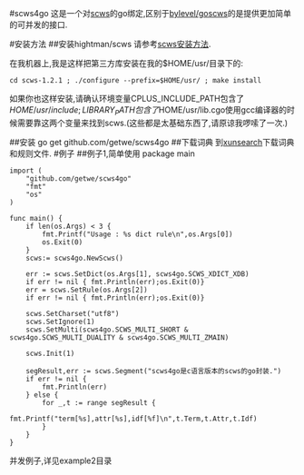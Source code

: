 #scws4go
这是一个对[scws](https://github.com/hightman/scws)的go绑定,区别于[bylevel/goscws](https://github.com/bylevel/goscws)的是提供更加简单的可并发的接口.

#安装方法
##安装hightman/scws
请参考[scws安装方法](https://github.com/hightman/scws#%E5%AE%89%E8%A3%85).

在我机器上,我是这样把第三方库安装在我的$HOME/usr/目录下的:

    cd scws-1.2.1 ; ./configure --prefix=$HOME/usr/ ; make install
    
如果你也这样安装,请确认环境变量CPLUS_INCLUDE_PATH包含了$HOME/usr/include;LIBRARY_PATH包含了$HOME/usr/lib.cgo使用gcc编译器的时候需要靠这两个变量来找到scws.(这些都是太基础东西了,请原谅我啰嗦了一次.)
    
##安装
    go get github.com/getwe/scws4go
##下载词典
到[xunsearch](http://www.xunsearch.com/scws/download.php)下载词典和规则文件.
#例子
##例子1,简单使用
    package main

    import (
        "github.com/getwe/scws4go"
        "fmt"
        "os"
    )

    func main() {
        if len(os.Args) < 3 {
            fmt.Printf("Usage : %s dict rule\n",os.Args[0])
            os.Exit(0)
        }
        scws:= scws4go.NewScws()

        err := scws.SetDict(os.Args[1], scws4go.SCWS_XDICT_XDB)
        if err != nil { fmt.Println(err);os.Exit(0)}
        err = scws.SetRule(os.Args[2])
        if err != nil { fmt.Println(err);os.Exit(0)}

        scws.SetCharset("utf8")
        scws.SetIgnore(1)
        scws.SetMulti(scws4go.SCWS_MULTI_SHORT & scws4go.SCWS_MULTI_DUALITY & scws4go.SCWS_MULTI_ZMAIN)

        scws.Init(1)

        segResult,err := scws.Segment("scws4go是c语言版本的scws的go封装.")
        if err != nil {
            fmt.Println(err)
        } else {
            for _,t := range segResult {
                fmt.Printf("term[%s],attr[%s],idf[%f]\n",t.Term,t.Attr,t.Idf)
            }
        }
    }


并发例子,详见example2目录   

